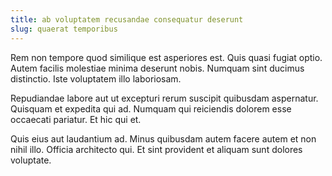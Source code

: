 ```yaml
---
title: ab voluptatem recusandae consequatur deserunt
slug: quaerat temporibus
---
```


Rem non tempore quod similique est asperiores est. Quis quasi fugiat optio. Autem facilis molestiae minima deserunt nobis. Numquam sint ducimus distinctio. Iste voluptatem illo laboriosam.

Repudiandae labore aut ut excepturi rerum suscipit quibusdam aspernatur. Quisquam et expedita qui ad. Numquam qui reiciendis dolorem esse occaecati pariatur. Et hic qui et.

Quis eius aut laudantium ad. Minus quibusdam autem facere autem et non nihil illo. Officia architecto qui. Et sint provident et aliquam sunt dolores voluptate.
